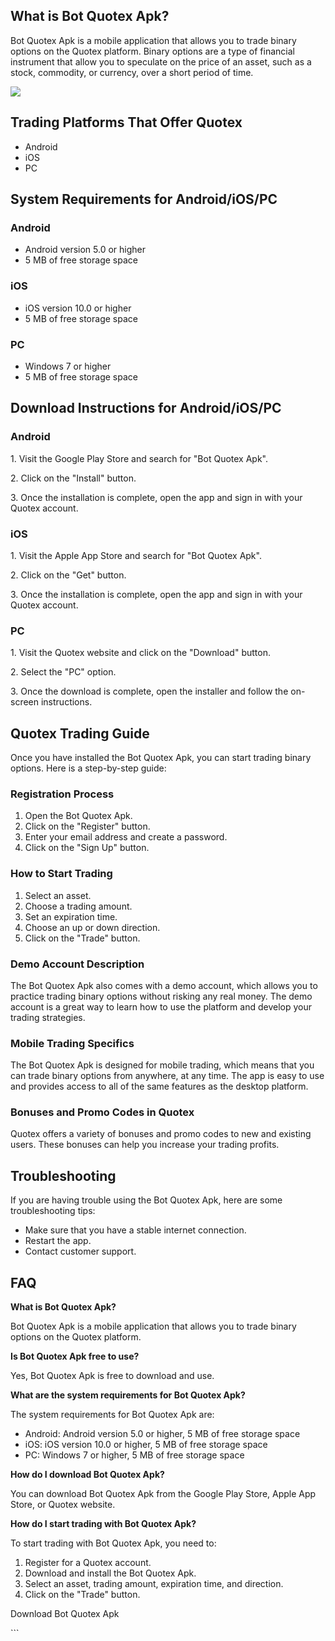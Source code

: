 ## What is Bot Quotex Apk?

Bot Quotex Apk is a mobile application that allows you to trade binary
options on the Quotex platform. Binary options are a type of financial
instrument that allow you to speculate on the price of an asset, such as
a stock, commodity, or currency, over a short period of time.

[![](https://static.quotex.io/files/5_en/300_250.jpg)](https://traff.sbs/brokerqxsignupf)

## Trading Platforms That Offer Quotex

-   Android
-   iOS
-   PC

## System Requirements for Android/iOS/PC

### Android

-   Android version 5.0 or higher
-   5 MB of free storage space

### iOS

-   iOS version 10.0 or higher
-   5 MB of free storage space

### PC

-   Windows 7 or higher
-   5 MB of free storage space

## Download Instructions for Android/iOS/PC

### Android

1\. Visit the Google Play Store and search for "Bot Quotex Apk".

2\. Click on the "Install" button.

3\. Once the installation is complete, open the app and sign in with
your Quotex account.

### iOS

1\. Visit the Apple App Store and search for "Bot Quotex Apk".

2\. Click on the "Get" button.

3\. Once the installation is complete, open the app and sign in with
your Quotex account.

### PC

1\. Visit the Quotex website and click on the "Download" button.

2\. Select the "PC" option.

3\. Once the download is complete, open the installer and follow the
on-screen instructions.

## Quotex Trading Guide

Once you have installed the Bot Quotex Apk, you can start trading binary
options. Here is a step-by-step guide:

### Registration Process

1.  Open the Bot Quotex Apk.
2.  Click on the "Register" button.
3.  Enter your email address and create a password.
4.  Click on the "Sign Up" button.

### How to Start Trading

1.  Select an asset.
2.  Choose a trading amount.
3.  Set an expiration time.
4.  Choose an up or down direction.
5.  Click on the "Trade" button.

### Demo Account Description

The Bot Quotex Apk also comes with a demo account, which allows you to
practice trading binary options without risking any real money. The demo
account is a great way to learn how to use the platform and develop your
trading strategies.

### Mobile Trading Specifics

The Bot Quotex Apk is designed for mobile trading, which means that you
can trade binary options from anywhere, at any time. The app is easy to
use and provides access to all of the same features as the desktop
platform.

### Bonuses and Promo Codes in Quotex

Quotex offers a variety of bonuses and promo codes to new and existing
users. These bonuses can help you increase your trading profits.

## Troubleshooting

If you are having trouble using the Bot Quotex Apk, here are some
troubleshooting tips:

-   Make sure that you have a stable internet connection.
-   Restart the app.
-   Contact customer support.

## FAQ

**What is Bot Quotex Apk?**

Bot Quotex Apk is a mobile application that allows you to trade binary
options on the Quotex platform.

**Is Bot Quotex Apk free to use?**

Yes, Bot Quotex Apk is free to download and use.

**What are the system requirements for Bot Quotex Apk?**

The system requirements for Bot Quotex Apk are:

-   Android: Android version 5.0 or higher, 5 MB of free storage space
-   iOS: iOS version 10.0 or higher, 5 MB of free storage space
-   PC: Windows 7 or higher, 5 MB of free storage space

**How do I download Bot Quotex Apk?**

You can download Bot Quotex Apk from the Google Play Store, Apple App
Store, or Quotex website.

**How do I start trading with Bot Quotex Apk?**

To start trading with Bot Quotex Apk, you need to:

1.  Register for a Quotex account.
2.  Download and install the Bot Quotex Apk.
3.  Select an asset, trading amount, expiration time, and direction.
4.  Click on the "Trade" button.

Download Bot Quotex Apk

\`\`\`

